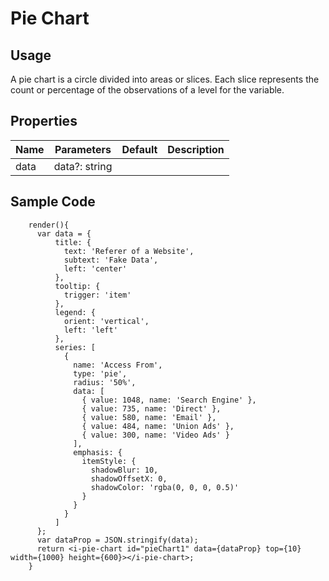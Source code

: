 # Pie Chart

## Usage
A pie chart is a circle divided into areas or slices. Each slice represents the count or percentage of the observations of a level for the variable. 

## Properties

| Name | Parameters    | Default | Description |
| ---- | ------------- | ------- | ----------- |
| data | data?: string |         |             |

## Sample Code
```typescript(components/charts/PieChart/samples/i-pie-chart.tsx)
    render(){
      var data = {
          title: {
            text: 'Referer of a Website',
            subtext: 'Fake Data',
            left: 'center'
          },
          tooltip: {
            trigger: 'item'
          },
          legend: {
            orient: 'vertical',
            left: 'left'
          },
          series: [
            {
              name: 'Access From',
              type: 'pie',
              radius: '50%',
              data: [
                { value: 1048, name: 'Search Engine' },
                { value: 735, name: 'Direct' },
                { value: 580, name: 'Email' },
                { value: 484, name: 'Union Ads' },
                { value: 300, name: 'Video Ads' }
              ],
              emphasis: {
                itemStyle: {
                  shadowBlur: 10,
                  shadowOffsetX: 0,
                  shadowColor: 'rgba(0, 0, 0, 0.5)'
                }
              }
            }
          ]
      };
      var dataProp = JSON.stringify(data);
      return <i-pie-chart id="pieChart1" data={dataProp} top={10} width={1000} height={600}></i-pie-chart>;
    }
```
